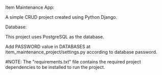 Item Maintenance App:

A simple CRUD project created using Python Django.

Database:

This project uses PostgreSQL as the database.

Add PASSWORD value in DATABASES at item_maintenance_project/settings.py according to database password.

#NOTE: The "requirements.txt" file contains the required project dependencies to be installed to run the project.
